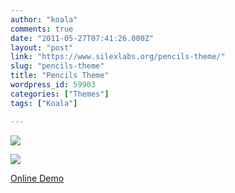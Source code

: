 ```yaml
---
author: "koala"
comments: true
date: "2011-05-27T07:41:26.000Z"
layout: "post"
link: "https://www.silexlabs.org/pencils-theme/"
slug: "pencils-theme"
title: "Pencils Theme"
wordpress_id: 59903
categories: ["Themes"]
tags: ["Koala"]

---
```

[![](https://www.silexlabs.org/wp-content/uploads/2011/05/home_page.png)](http://silexprod.com/pencils)

[![](https://www.silexlabs.org/wp-content/uploads/2011/05/services_design_page.png)](http://silexprod.com/pencils/#/start/services/design)

[Online Demo](http://silexprod.com/pencils)

